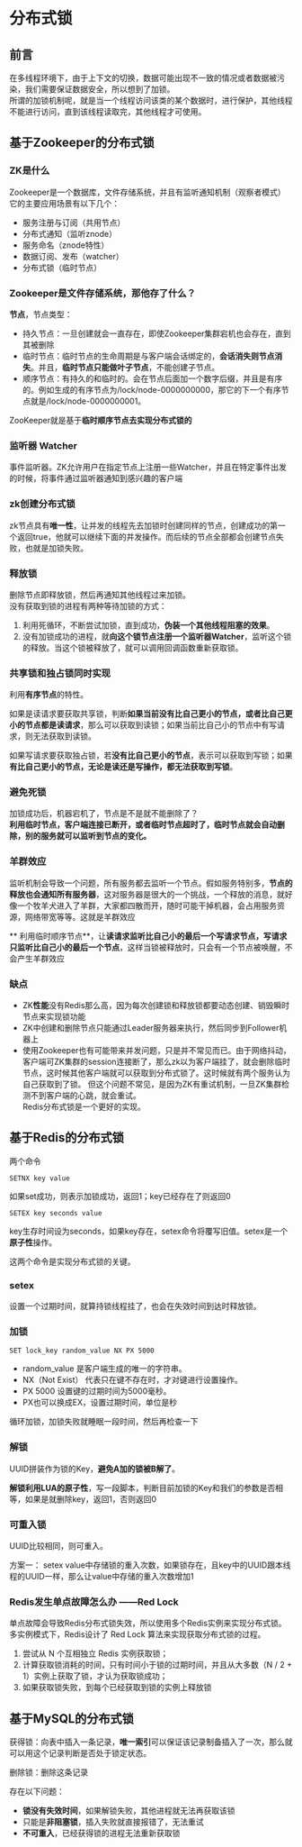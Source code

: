 # 分布式锁
## 前言
在多线程环境下，由于上下文的切换，数据可能出现不一致的情况或者数据被污染，我们需要保证数据安全，所以想到了加锁。  
所谓的加锁机制呢，就是当一个线程访问该类的某个数据时，进行保护，其他线程不能进行访问，直到该线程读取完，其他线程才可使用。  

## 基于Zookeeper的分布式锁
### ZK是什么
Zookeeper是一个数据库，文件存储系统，并且有监听通知机制（观察者模式）  
它的主要应用场景有以下几个：
* 服务注册与订阅（共用节点）
* 分布式通知（监听znode）
* 服务命名（znode特性）
* 数据订阅、发布（watcher）
* 分布式锁（临时节点）
### Zookeeper是文件存储系统，那他存了什么？
**节点**，节点类型：
* 持久节点：一旦创建就会一直存在，即使Zookeeper集群宕机也会存在，直到其被删除
* 临时节点：临时节点的生命周期是与客户端会话绑定的，**会话消失则节点消失**。并且，**临时节点只能做叶子节点**，不能创建子节点。
* 顺序节点：有持久的和临时的。会在节点后面加一个数字后缀，并且是有序的。例如生成的有序节点为/lock/node-0000000000，那它的下一个有序节点就是/lock/node-0000000001。  

ZooKeeper就是基于**临时顺序节点去实现分布式锁的**  

### 监听器 Watcher
事件监听器。ZK允许用户在指定节点上注册一些Watcher，并且在特定事件出发的时候，将事件通过监听器通知到感兴趣的客户端  

###  zk创建分布式锁
zk节点具有**唯一性**，让并发的线程先去加锁时创建同样的节点，创建成功的第一个返回true，他就可以继续下面的并发操作。而后续的节点全部都会创建节点失败，也就是加锁失败。  

### 释放锁
删除节点即释放锁，然后再通知其他线程过来加锁。  
没有获取到锁的进程有两种等待加锁的方式：
1. 利用死循环，不断尝试加锁，直到成功，**伪装一个其他线程阻塞的效果**。  
2. 没有加锁成功的进程，就**向这个锁节点注册一个监听器Watcher**，监听这个锁的释放。当这个锁被释放了，就可以调用回调函数重新获取锁。  

### 共享锁和独占锁同时实现
利用**有序节点**的特性。  

如果是读请求要获取共享锁，判断**如果当前没有比自己更小的节点，或者比自己更小的节点都是读请求**，那么可以获取到读锁；如果当前比自己小的节点中有写请求，则无法获取到读锁。  

如果写请求要获取独占锁，若**没有比自己更小的节点**，表示可以获取到写锁；如果**有比自己更小的节点，无论是读还是写操作，都无法获取到写锁**。  

### 避免死锁
加锁成功后，机器宕机了，节点是不是就不能删除了？  
**利用临时节点，客户端连接已断开，或者临时节点超时了，临时节点就会自动删除，别的服务就可以监听到节点的变化。**  

### 羊群效应
监听机制会导致一个问题，所有服务都去监听一个节点。假如服务特别多，**节点的释放也会通知所有服务器**，这对服务器是很大的一个挑战，一个释放的消息，就好像一个牧羊犬进入了羊群，大家都四散而开，随时可能干掉机器，会占用服务资源，网络带宽等等。这就是羊群效应  

** 利用临时顺序节点**，让**读请求监听比自己小的最后一个写请求节点，写请求只监听比自己小的最后一个节点**，这样当锁被释放时，只会有一个节点被唤醒，不会产生羊群效应  

### 缺点
* ZK**性能**没有Redis那么高，因为每次创建锁和释放锁都要动态创建、销毁瞬时节点来实现锁功能  
* ZK中创建和删除节点只能通过Leader服务器来执行，然后同步到Follower机器上
* 使用Zookeeper也有可能带来并发问题，只是并不常见而已。由于网络抖动，客户端可ZK集群的session连接断了，那么zk以为客户端挂了，就会删除临时节点，这时候其他客户端就可以获取到分布式锁了。这时候就有两个服务认为自己获取到了锁。
	但这个问题不常见，是因为ZK有重试机制，一旦ZK集群检测不到客户端的心跳，就会重试。  
Redis分布式锁是一个更好的实现。  

## 基于Redis的分布式锁
两个命令
```
SETNX key value
```
如果set成功，则表示加锁成功，返回1；key已经存在了则返回0  
```
SETEX key seconds value
```
key生存时间设为seconds，如果key存在，setex命令将覆写旧值。setex是一个**原子性**操作。  

这两个命令是实现分布式锁的关键。  

### setex
设置一个过期时间，就算持锁线程挂了，也会在失效时间到达时释放锁。  

### 加锁
```
SET lock_key random_value NX PX 5000
```
* random_value 是客户端生成的唯一的字符串。
* NX（Not Exist） 代表只在键不存在时，才对键进行设置操作。
* PX 5000 设置键的过期时间为5000毫秒。
* PX也可以换成EX，设置过期时间，单位是秒

循环加锁，加锁失败就睡眠一段时间，然后再检查一下  

### 解锁
UUID拼装作为锁的Key，**避免A加的锁被B解了**。  

**解锁利用LUA的原子性**，写一段脚本，判断目前加锁的Key和我们的参数是否相等，如果是就删除key，返回1，否则返回0  

### 可重入锁
UUID比较相同，则可重入。  

方案一： setex value中存储锁的重入次数，如果锁存在，且key中的UUID跟本线程的UUID一样，那么让value中存储的重入次数增加1  

### Redis发生单点故障怎么办 ——Red Lock
单点故障会导致Redis分布式锁失效，所以使用多个Redis实例来实现分布式锁。多实例模式下，Redis设计了 Red Lock 算法来实现获取分布式锁的过程。  

1. 尝试从 N 个互相独立 Redis 实例获取锁；
2. 计算获取锁消耗的时间，只有时间小于锁的过期时间，并且从大多数（N / 2 + 1）实例上获取了锁，才认为获取锁成功；
3. 如果获取锁失败，到每个已经获取到锁的实例上释放锁


## 基于MySQL的分布式锁
获得锁：向表中插入一条记录，**唯一索引**可以保证该记录制备插入了一次，那么就可以用这个记录判断是否处于锁定状态。  

删除锁：删除这条记录  

存在以下问题：  
* **锁没有失效时间**，如果解锁失败，其他进程就无法再获取该锁
* 只能是**非阻塞锁**，插入失败就直接报错了，无法重试
* **不可重入**，已经获得锁的进程无法重新获取锁
